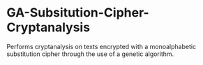 # GA-Subsitution-Cipher-Cryptanalysis
Performs cryptanalysis on texts encrypted with a monoalphabetic substitution cipher through the use of a genetic algorithm.
